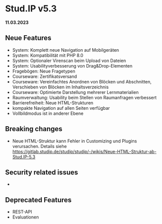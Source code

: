 # Stud.IP v5.3

**11.03.2023**

## Neue Features

- System: Komplett neue Navigation auf Mobilgeräten
- System: Kompatibilität mit PHP 8.0
- System: Optionaler Virenscan beim Upload von Dateien
- System: Usabilityverbesserung von Drag&Drop-Elementen
- Fragebögen: Neue Fragetypen
- Courseware: Zertifikatsversand
- Courseware: Vereinfachtes Anordnen von Blöcken und Abschnitten, Verschieben von Blöcken im Inhaltsverzeichnis
- Courseware: Optimierte Darstellung mehrerer Lernmaterialien
- Raumverwaltung: Usability beim Stellen von Raumanfragen verbessert
- Barrierefreiheit: Neue HTML-Strukturen
- kompakte Navigation auf allen Seiten verfügbar
- Vollbildmodus ist in anderer Ebene

## Breaking changes

- Neue HTML-Struktur kann Fehler in Customizing und Plugins verursachen. Details siehe https://gitlab.studip.de/studip/studip/-/wikis/Neue-HTML-Struktur-ab-Stud.IP-5.3


## Security related issues

-

## Deprecated Features

- REST-API
- Evaluationen
